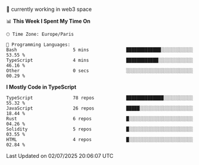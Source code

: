 🔭 currently working in web3 space

<!--START_SECTION:waka-->
📊 **This Week I Spent My Time On** 

```text
🕑︎ Time Zone: Europe/Paris

💬 Programming Languages: 
Bash                     5 mins              █████████████░░░░░░░░░░░░   53.55 % 
TypeScript               4 mins              ████████████░░░░░░░░░░░░░   46.16 % 
Other                    0 secs              ░░░░░░░░░░░░░░░░░░░░░░░░░   00.29 % 
```

**I Mostly Code in TypeScript** 

```text
TypeScript               78 repos            ██████████████░░░░░░░░░░░   55.32 % 
JavaScript               26 repos            █████░░░░░░░░░░░░░░░░░░░░   18.44 % 
Rust                     6 repos             █░░░░░░░░░░░░░░░░░░░░░░░░   04.26 % 
Solidity                 5 repos             █░░░░░░░░░░░░░░░░░░░░░░░░   03.55 % 
HTML                     4 repos             █░░░░░░░░░░░░░░░░░░░░░░░░   02.84 % 
```




 Last Updated on 02/07/2025 20:06:07 UTC
<!--END_SECTION:waka-->
